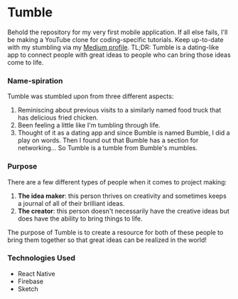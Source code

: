 # Tumble
Behold the repository for my very first mobile application. If all else fails, I'll
be making a YouTube clone for coding-specific tutorials. Keep up-to-date with my stumbling
via my [Medium profile](https://medium.com/@gracehartzell_41523).
TL;DR: Tumble is a dating-like app to connect people with great ideas to people who can bring
those ideas come to life. 

### Name-spiration
Tumble was stumbled upon from three different aspects:
1. Reminiscing about previous visits to a similarly named food truck that has 
delicious fried chicken. 
2. Been feeling a little like I'm tumbling through life.
3. Thought of it as a dating app and since Bumble is named Bumble, I did a play on words.
Then I found out that Bumble has a section for networking... So Tumble is a tumble from
Bumble's mumbles.

### Purpose
There are a few different types of people when it comes to project making: 
1. **The idea maker**: this person thrives on creativity and sometimes keeps a journal of 
all of their brilliant ideas.
2. **The creator**: this person doesn't necessarily have the creative ideas but does have the 
ability to bring things to life. 

The purpose of Tumble is to create a resource for both of these people to bring them together
so that great ideas can be realized in the world!

### Technologies Used 
* React Native
* Firebase
* Sketch 


